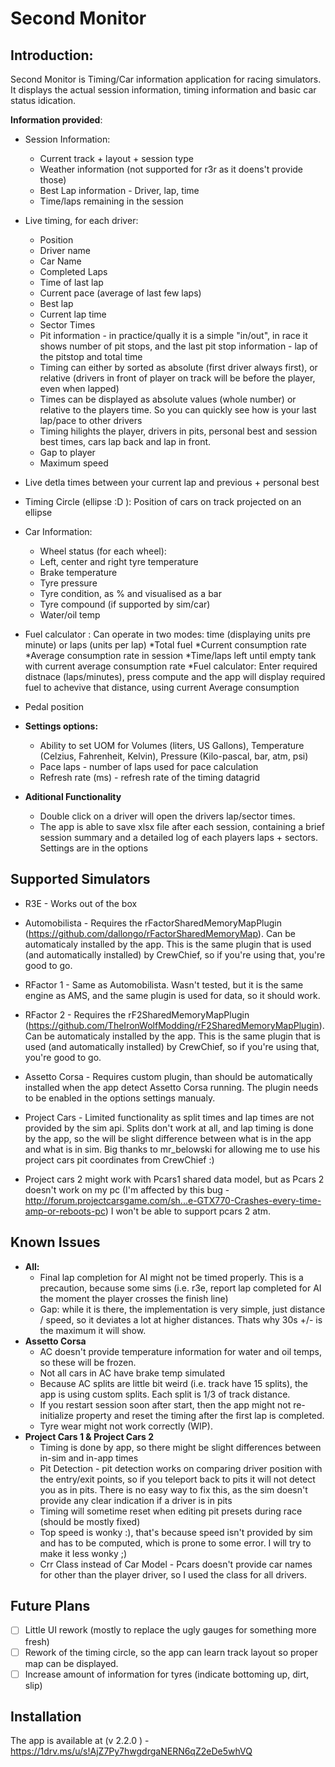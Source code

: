 # Second Monitor

## Introduction:

Second Monitor is Timing/Car information application for racing simulators. It displays the actual session information, timing information and basic car status idication.

**Information provided**:
* Session Information:
  * Current track + layout + session type
  * Weather information (not supported for r3r as it doens't provide those)
  * Best Lap information - Driver, lap, time
  * Time/laps remaining in the session
* Live timing, for each driver:
  * Position
  * Driver name
  * Car Name
  * Completed Laps
  * Time of last lap
  * Current pace (average of last few laps)
  * Best lap
  * Current lap time
  * Sector Times
  * Pit information - in practice/qually it is a simple "in/out", in race it shows number of pit stops, and the last pit stop information - lap of the pitstop and total time
  * Timing can either by sorted as absolute (first driver always first), or relative (drivers in front of player on track will be before the player, even when lapped)
  * Times can be displayed as absolute values (whole number) or relative to the players time. So you can quickly see how is your last lap/pace to other drivers
  * Timing hilights the player, drivers in pits, personal best and session best times, cars lap back and lap in front.
  * Gap to player
  * Maximum speed
* Live detla times between your current lap and previous + personal best
* Timing Circle (ellipse :D ): Position of cars on track projected on an ellipse
* Car Information:
  * Wheel status (for each wheel):
  * Left, center and right tyre temperature
  * Brake temperature
  * Tyre pressure
  * Tyre condition, as % and visualised as a bar
  * Tyre compound (if supported by sim/car)
  * Water/oil temp
* Fuel calculator : Can operate in two modes: time (displaying units pre minute) or laps (units per lap)
  *Total fuel
  *Current consumption rate
  *Average consumption rate in session
  *Time/laps left until empty tank with current average consumption rate
  *Fuel calculator: Enter required distnace (laps/minutes), press compute and the app will display required fuel to achevive that distance, using current Average consumption
* Pedal position

* **Settings options:**
  * Ability to set UOM for Volumes (liters, US Gallons), Temperature (Celzius, Fahrenheit, Kelvin), Pressure (Kilo-pascal, bar, atm, psi)
  * Pace laps - number of laps used for pace calculation
  * Refresh rate (ms) - refresh rate of the timing datagrid
  
* **Aditional Functionality**  
  * Double click on a driver will open the drivers lap/sector times.
  * The app is able to save xlsx file after each session, containing a brief session summary and a detailed log of each players laps + sectors. Settings are in the options
  
## Supported Simulators
* R3E - Works out of the box
* Automobilista - Requires the rFactorSharedMemoryMapPlugin (https://github.com/dallongo/rFactorSharedMemoryMap). Can be automaticaly installed by the app. This is the same plugin that is used (and automatically installed) by CrewChief, so if you're using that, you're good to go.
* RFactor 1 - Same as Automobilista. Wasn't tested, but it is the same engine as AMS, and the same plugin is used for data, so it should work.
* RFactor 2 - Requires the rF2SharedMemoryMapPlugin (https://github.com/TheIronWolfModding/rF2SharedMemoryMapPlugin). Can be automaticaly installed by the app. This is the same plugin that is used (and automatically installed) by CrewChief, so if you're using that, you're good to go.
* Assetto Corsa - Requires custom plugin, than should be automatically installed when the app detect Assetto Corsa running. The plugin needs to be enabled in the options settings manualy. 
* Project Cars - Limited functionality as split times and lap times are not provided by the sim api. Splits don't work at all, and lap timing is done by the app, so the will be slight difference between what is in the app and what is in sim. Big thanks to mr_belowski for allowing me to use his project cars pit coordinates from CrewChief :)

* Project cars 2 might work with Pcars1 shared data model, but as Pcars 2 doesn't work on my pc (I'm affected by this bug - http://forum.projectcarsgame.com/sh...e-GTX770-Crashes-every-time-amp-or-reboots-pc) I won't be able to support pcars 2 atm. 


## Known Issues

* **All:**
  * Final lap completion for AI might not be timed properly. This is a precaution, because some sims (i.e. r3e, report lap completed for AI the moment the player crosses the finish line)
  * Gap: while it is there, the implementation is very simple, just distance / speed, so it deviates a lot at higher distances. Thats why 30s +/- is the maximum it will show.
* **Assetto Corsa**
  * AC doesn't provide temperature information for water and oil temps, so these will be frozen.
  * Not all cars in AC have brake temp simulated
  * Because AC splits are little bit weird (i.e. track have 15 splits), the app is using custom splits. Each split is 1/3 of track distance.
  * If you restart session soon after start, then the app might not re-initialize property and reset the timing after the first lap is completed.
  * Tyre wear might not work correctly (WIP).
* **Project Cars 1 & Project Cars 2**
  * Timing is done by app, so there might be slight differences between in-sim and in-app times
  * Pit Detection - pit detection works on comparing driver position with the entry/exit points, so if you teleport back to pits it will not detect you as in pits. There is no easy way to fix this, as the sim doesn't provide any clear indication if a driver is in pits
  * Timing will sometime reset when editing pit presets during race (should be mostly fixed)
  * Top speed is wonky :), that's because speed isn't provided by sim and has to be computed, which is prone to some error. I will try to make it less wonky ;)
  * Crr Class instead of Car Model - Pcars doesn't provide car names for other than the player driver, so I used the class for all drivers.

## Future Plans
 - [ ] Little UI rework (mostly to replace the ugly gauges for something more fresh)
 - [ ] Rework of the timing circle, so the app can learn track layout so proper map can be displayed.
 - [ ] Increase amount of information for tyres (indicate bottoming up, dirt, slip)
## Installation

The app is available at (v 2.2.0 ) - 
https://1drv.ms/u/s!AjZ7Py7hwgdrgaNERN6qZ2eDe5whVQ
